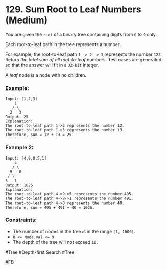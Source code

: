 # 129. Sum Root to Leaf Numbers (Medium)

You are given the `root` of a binary tree containing digits from `0` to `9` only.

Each root-to-leaf path in the tree represents a number.

For example, the root-to-leaf path `1 -> 2 -> 3` represents the number `123`.
Return _the total sum of all root-to-leaf_ numbers. Test cases are generated so that the answer will fit in a `32-bit` integer.

A _leaf_ node is a node with no children.

### Example:

```
Input: [1,2,3]
    1
   / \
  2   3
Output: 25
Explanation:
The root-to-leaf path 1->2 represents the number 12.
The root-to-leaf path 1->3 represents the number 13.
Therefore, sum = 12 + 13 = 25.
```

### Example 2:

```
Input: [4,9,0,5,1]
    4
   / \
  9   0
 / \
5   1
Output: 1026
Explanation:
The root-to-leaf path 4->9->5 represents the number 495.
The root-to-leaf path 4->9->1 represents the number 491.
The root-to-leaf path 4->0 represents the number 40.
Therefore, sum = 495 + 491 + 40 = 1026.
```

### Constraints:

- The number of nodes in the tree is in the range `[1, 1000]`.
- `0 <= Node.val <= 9`
- The depth of the tree will not exceed `10`.

#Tree #Depth-first Search #Tree

#FB
